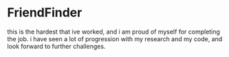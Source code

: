 # FriendFinder

this is the hardest that ive worked, and i am proud of myself for completing the job. i have seen a lot of progression with my research and my code, and look forward to further challenges.